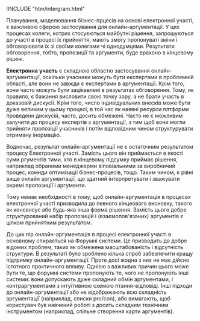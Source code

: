 !INCLUDE "htm/intergram.html"

Планування, моделювання бізнес-прцесів на основі електронної участі, є важливою сферою застосування для онлайн-аргументації. У цих процесах колеги, котрих стосуєються майбутні рішення, запрошуються до участі в процесі їх прийняття, мають змогу пропонуваті зміни і обговорювати їх зі своїми колегами чі однодумцями. Результати обговорення, тобто, пропозиції та аргументи, буде врахоно в кінцевому рішені.

**Електронна** **участь** є складною областю застосування онлайн-аргументації, оскільки учасники можуть бути експертами в проблемній області, але вони не завжди є експертами в аргументації. Крім того, вони часто можуть бути зацікавлені в резуьтатах обговорення. Тому, як правило, є бажання висловити свою точку зору, а не брати участь в доказовій дискусії. Крім того, число індивідуальних внесків може бути дуже великим у цьому процесі, в той час як наявні ресурси плтформи проведенн дискусій, часто, досить обмежені. Часто не є можливим залучити до процесу експертів з аргументації, з тим щоб вони могли прийняти пропозіції учасників і потім відповідним чином структурувати отриману інормацію.

Водночас, результат онлайн-аргументації не є остаточним результатом процесу Електронної участі. Замість цього він приймається в якості суми ргументів тими, хто в кінцевому підсумку приймає рішення, наприклад обраними менеджерми віповіальними за виробничий процес, комнди оптимізації бізнес-процесів, тощо. Таким чином, є рівні вище онлайн
аргументації, що здатний інтерпретувати і зважувати окремі пропозиції і аргументи.

Тому немає необхідності в тому, щоб онлайн-аргументація в процесах електронної участі призводила до певного кінцеового висновку, такого як консенсус або будь-яка інша форма рішення. Замість цього добре структурований набір пропозицій і (взаємопов'язаних) аргументів є цілком прийнятним результатом.

До цих пір онлайн-аргументація в процесі електронної участі в основному спирається на Форумні системи. Це призводить до добре відомих проблем, таких як обмежена масштабованість і відсутність структури. В результаті було зроблено кілька спроб забезпечити кращу підтримку онлайн-аргументації. Проте досі жодна з них не має дійсно істотного практичного впливу. Однією з важливих причин цього може бути те, що форумні системи пропонують те, чого не пропонують інші системи: вони допускають дуже складний обмін аргументами, і контраргументами з інтуїтивною схемою птання-відповіді. Інші підходи до онлайн-аргументації або не відображають всю складність аргументації (наприклад, списки pro/con), або вимагають, щоб користувач був навчений роботі з досить складним технічним інструментом (наприклад, спільне створення карти аргументів).
